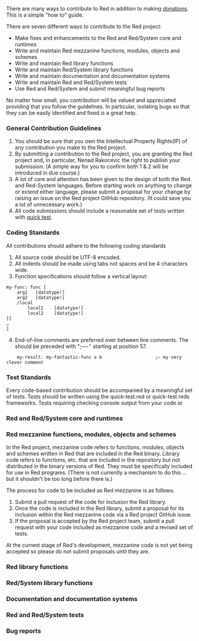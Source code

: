 There are many ways to contribute to Red in addition to making [donations](http://www.red-lang.org/p/donations.html). This is a simple "how to" guide.

There are seven different ways to contribute to the Red project:
* Make fixes and enhancements to the Red and Red/System core and runtimes
* Write and maintain Red mezzanine functions, modules, objects and schemes   
* Write and maintain Red library functions
* Write and maintain Red/System library functions
* Write and maintain documentation and documentation systems
* Write and maintain Red and Red/System tests
* Use Red and Red/System and submit meaningful bug reports

No matter how small, you contribution will be valued and appreciated providing that you follow the guidelines. In particular, isolating bugs so that they can be easily identified and fixed is a great help.

### General Contribution Guidelines
1. You should be sure that you own the Intellectual Property Rights(IP) of any contribution you make to the Red project.
2. By submitting a contribution to the Red project, you are granting the Red project and, in particular, Nenad Rakocevic the right to publish your submission.
(A simple way for you to confirm both 1 & 2 will be introduced in due course.)
3. A lot of care and attention has been given to the design of both the Red and Red-System languages. Before starting work on anything to change or extend either language, please submit a proposal for your change by raising an issue on the Red project GitHub repository. (It could save you a lot of unnecessary work.)
4. All code submissions should include a reasonable set of tests written with [quick test](http://static.red-lang.org/red-system-quick-test.html).

### Coding Standards
All contributions should adhere to the following coding standards

1. All source code should be UTF-8 encoded.
2. All indents should be made using tabs not spaces and be 4 characters wide.
3. Function specifications should follow a vertical layout:

```
my-func: func [
    arg1   [datatype!]
    arg2   [datatype!]
    /local
        local1    [datatype!]
        local2    [datatype!]     
][
…
]
```

4. End-of-line comments are preferred over between line comments. The should be preceded with ";—-" starting at position 57.

```
    my-result: my-fantastic-func a b                    ;— my very clever comment
``` 


### Test Standards
Every code-based contribution should be accompanied by a meaningful set of tests. Tests should be written using the quick-test.red or quick-test.reds frameworks. Tests requiring checking console output from your code or 


### Red and Red/System core and runtimes

### Red mezzanine functions, modules, objects and schemes
In the Red project, mezzanine code refers to functions, modules, objects and schemes written in Red that are included in the Red binary. Library code refers to functions, etc. that are included in the repository but not distributed in the binary versions of Red. They must be specifically included for use in Red programs. (There is not currently a mechanism to do this … but it shouldn't be too long before there is.)

The process for code to be included as Red mezzanine is as follows:

1. Submit a pull request of the code for inclusion the Red library.
2. Once the code is included in the Red library, submit a proposal for its inclusion within the Red mezzanine code via a Red project GitHub issue.
3. If the proposal is accepted by the Red project team, submit a pull request with your code included as mezzanine code and a revised set of tests.

At the current stage of Red's development, mezzanine code is not yet being accepted so please do not submit proposals until they are.

### Red library functions
### Red/System library functions
### Documentation and documentation systems
### Red and Red/System tests
### Bug reports